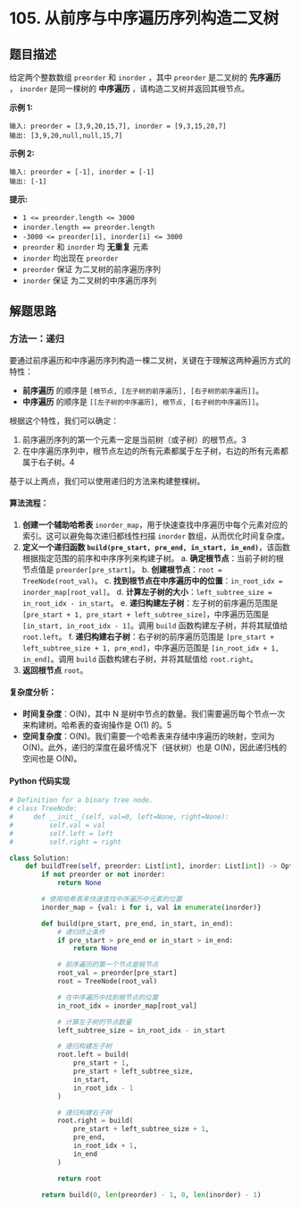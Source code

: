 # 105. 从前序与中序遍历序列构造二叉树

## 题目描述

给定两个整数数组 `preorder` 和 `inorder` ，其中 `preorder` 是二叉树的 **先序遍历** ， `inorder` 是同一棵树的 **中序遍历** ，请构造二叉树并返回其根节点。

**示例 1:**

```
输入: preorder = [3,9,20,15,7], inorder = [9,3,15,20,7]
输出: [3,9,20,null,null,15,7]
```

**示例 2:**

```
输入: preorder = [-1], inorder = [-1]
输出: [-1]
```

**提示:**

-   `1 <= preorder.length <= 3000`
-   `inorder.length == preorder.length`
-   `-3000 <= preorder[i], inorder[i] <= 3000`
-   `preorder` 和 `inorder` 均 **无重复** 元素
-   `inorder` 均出现在 `preorder`
-   `preorder` 保证 为二叉树的前序遍历序列
-   `inorder` 保证 为二叉树的中序遍历序列

## 解题思路

### 方法一：递归

要通过前序遍历和中序遍历序列构造一棵二叉树，关键在于理解这两种遍历方式的特性：

-   **前序遍历** 的顺序是 `[根节点, [左子树的前序遍历], [右子树的前序遍历]]`。
-   **中序遍历** 的顺序是 `[[左子树的中序遍历], 根节点, [右子树的中序遍历]]`。

根据这个特性，我们可以确定：

1.  前序遍历序列的第一个元素一定是当前树（或子树）的根节点。<mcreference link="https://github.com/ldtech007/leetcode/blob/main/leetcode%20blind75/%E6%A0%91/LeetCode%200105.%20%E4%BB%8E%E5%89%8D%E5%BA%8F%E4%B8%8E%E4%B8%AD%E5%BA%8F%E9%81%8D%E5%8E%86%E5%BA%8F%E5%88%97%E6%9E%84%E9%80%A0%E4%BA%8C%E5%8F%89%E6%A0%91.md" index="3">3</mcreference>
2.  在中序遍历序列中，根节点左边的所有元素都属于左子树，右边的所有元素都属于右子树。<mcreference link="https://blog.csdn.net/qq_17550379/article/details/83343535" index="4">4</mcreference>

基于以上两点，我们可以使用递归的方法来构建整棵树。

#### 算法流程：

1.  **创建一个辅助哈希表** `inorder_map`，用于快速查找中序遍历中每个元素对应的索引。这可以避免每次递归都线性扫描 `inorder` 数组，从而优化时间复杂度。
2.  **定义一个递归函数 `build(pre_start, pre_end, in_start, in_end)`**，该函数根据指定范围的前序和中序序列来构建子树。
    a.  **确定根节点**：当前子树的根节点值是 `preorder[pre_start]`。
    b.  **创建根节点**：`root = TreeNode(root_val)`。
    c.  **找到根节点在中序遍历中的位置**：`in_root_idx = inorder_map[root_val]`。
    d.  **计算左子树的大小**：`left_subtree_size = in_root_idx - in_start`。
    e.  **递归构建左子树**：左子树的前序遍历范围是 `[pre_start + 1, pre_start + left_subtree_size]`，中序遍历范围是 `[in_start, in_root_idx - 1]`。调用 `build` 函数构建左子树，并将其赋值给 `root.left`。
    f.  **递归构建右子树**：右子树的前序遍历范围是 `[pre_start + left_subtree_size + 1, pre_end]`，中序遍历范围是 `[in_root_idx + 1, in_end]`。调用 `build` 函数构建右子树，并将其赋值给 `root.right`。
3.  **返回根节点** `root`。

#### 复杂度分析：

-   **时间复杂度**：O(N)，其中 N 是树中节点的数量。我们需要遍历每个节点一次来构建树。哈希表的查询操作是 O(1) 的。<mcreference link="https://learnku.com/articles/40686" index="5">5</mcreference>
-   **空间复杂度**：O(N)。我们需要一个哈希表来存储中序遍历的映射，空间为 O(N)。此外，递归的深度在最坏情况下（链状树）也是 O(N)，因此递归栈的空间也是 O(N)。

#### Python 代码实现

```python
# Definition for a binary tree node.
# class TreeNode:
#     def __init__(self, val=0, left=None, right=None):
#         self.val = val
#         self.left = left
#         self.right = right

class Solution:
    def buildTree(self, preorder: List[int], inorder: List[int]) -> Optional[TreeNode]:
        if not preorder or not inorder:
            return None

        # 使用哈希表来快速查找中序遍历中元素的位置
        inorder_map = {val: i for i, val in enumerate(inorder)}

        def build(pre_start, pre_end, in_start, in_end):
            # 递归终止条件
            if pre_start > pre_end or in_start > in_end:
                return None

            # 前序遍历的第一个节点是根节点
            root_val = preorder[pre_start]
            root = TreeNode(root_val)

            # 在中序遍历中找到根节点的位置
            in_root_idx = inorder_map[root_val]

            # 计算左子树的节点数量
            left_subtree_size = in_root_idx - in_start

            # 递归构建左子树
            root.left = build(
                pre_start + 1, 
                pre_start + left_subtree_size, 
                in_start, 
                in_root_idx - 1
            )

            # 递归构建右子树
            root.right = build(
                pre_start + left_subtree_size + 1, 
                pre_end, 
                in_root_idx + 1, 
                in_end
            )

            return root

        return build(0, len(preorder) - 1, 0, len(inorder) - 1)
```